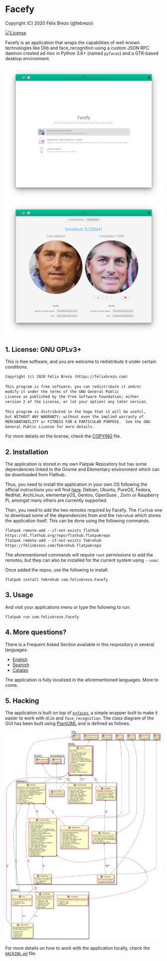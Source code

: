 # Facefy

Copyright (C) 2020  Félix Brezo (@febrezo)

[![License](https://img.shields.io/badge/license-GNU%20Affero%20General%20Public%20License%20Version%203%20or%20Later-blue.svg)]()

Facefy is an application that wraps the capabilities of well-known technologies like Dlib and face_recognition using a custom JSON RPC daemon created ad-hoc in Python 3.6+ (named `pyfaces`) and a GTK-based desktop environment.

![Welcome view](data/welcome.png)
![Comparisons view](data/comparisons.png)

## 1. License: GNU GPLv3+


This is free software, and you are welcome to redistribute it under certain conditions.

	Copyright (c) 2020 Félix Brezo (https://felixbrezo.com)
	
	This program is free software; you can redistribute it and/or
	modify it under the terms of the GNU General Public
	License as published by the Free Software Foundation; either
	version 2 of the License, or (at your option) any later version.
	
	This program is distributed in the hope that it will be useful,
	but WITHOUT ANY WARRANTY; without even the implied warranty of
	MERCHANTABILITY or FITNESS FOR A PARTICULAR PURPOSE.  See the GNU
	General Public License for more details.

For more details on the license, check the [COPYING](COPYING) file.


## 2. Installation

The application is stored in my own Flatpak Repository but has some dependencies linked to the Gnome and Elementary environment which can be downloaded from Flathub.

Thus, you need to install the application in your own OS following the official instructions you will find [here](https://flatpak.org/setup/). Debian, Ubuntu, PureOS, Fedora, RedHat,  ArchLinux, elementaryOS, Gentoo, OpenSuse , Zorin or Raspberry Pi, amongst many others are currently supported.

Then, you need to add the two remotes required by Facefy. The `flathub` one to download some of the dependencies from and the `febrehub` which stores the application itself. This can be done using the following commands. 

```
flatpak remote-add --if-not-exists flathub https://dl.flathub.org/repo/flathub.flatpakrepo
flatpak remote-add --if-not-exists febrehub https://felixbrezo.com/febrehub.flatpakrepo
```

The aforementioned commands will require `root` permissions to add the remotes, but they can also be installed for the current system using `--user`.

Once added the repos, use the following to install:

```
flatpak install febrehub com.felixbrezo.Facefy
```

## 3. Usage

And visit your applications menu or type the following to run:

```
flatpak run com.felixbrezo.Facefy 
```

## 4. More questions?

There is a Frequent Asked Section available in this respository in several languages:

- [English](doc/support/en/README.md)
- [Spanish](doc/support/es/README.md)
- [Catalan](doc/support/ca/README.md)

The application is fully localized in the aforementioned languages. More to come.


## 5. Hacking

The application is built on top of [`pyfaces`](https://github.com/febrezo/pyfaces), a simple wrapper built to make it easier to work with `dlib` and `face_recognition`. The class diagram of the GUI has been built using [PlantUML](https://plantuml.com) and is defined as follows.

![Class diagram](doc/class_diagram.png)

For more details on how to work with the application locally, check the [`HACKING.md`](doc/HACKING.md) file.


